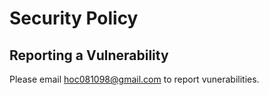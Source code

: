 # Security Policy

## Reporting a Vulnerability

Please email hoc081098@gmail.com to report vunerabilities.

